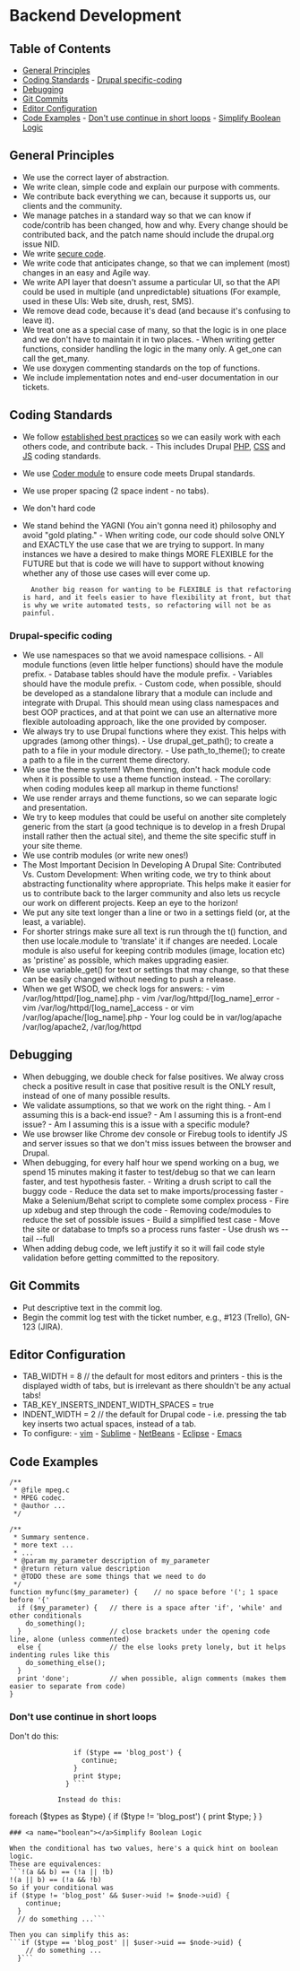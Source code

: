 # Backend Development

## Table of Contents

* [General Principles](#general-principles)
* [Coding Standards](#coding-standards)
  		\- [Drupal specific-coding](#coding-standards)
* [Debugging](#debugging)
* [Git Commits](#git-commits)
* [Editor Configuration](#editor-configuration)
* [Code Examples](#code-examples)
  		\- [Don't use continue in short loops](#continue)
  		\- [Simplify Boolean Logic](#boolean)

## <a name="general-principles"></a>General Principles

* We use the correct layer of abstraction.
* We write clean, simple code and explain our purpose with comments.
* We contribute back everything we can, because it supports us, our clients and the community.
* We manage patches in a standard way so that we can know if code/contrib has been changed, how and why. Every change should be contributed back, and the patch name should include the drupal.org issue NID.
* We write [secure code](https://www.drupal.org/docs/7/security/writing-secure-code/overview).
* We write code that anticipates change, so that we can implement (most) changes in an easy and Agile way.
* We write API layer that doesn't assume a particular UI, so that the API could be used in multiple (and unpredictable) situations (For example, used in these UIs: Web site, drush, rest, SMS).
* We remove dead code, because it's dead (and because it's confusing to leave it).
* We treat one as a special case of many, so that the logic is in one place and we don't have to maintain it in two places.
  		\- When writing getter functions, consider handling the logic in the many only. A get_one can call the get_many.
* We use doxygen commenting standards on the top of functions.
* We include implementation notes and end-user documentation in our tickets.

## <a name="coding-standards"></a>Coding Standards

* We follow [established best practices](https://www.drupal.org/docs/develop/standards) so we can easily work with each others code, and contribute back.
  		\- This includes Drupal [PHP](https://drupal.org/coding-standards), [CSS](https://drupal.org/node/1886770) and [JS](https://www.drupal.org/node/172169) coding standards.
* We use [Coder module](https://www.drupal.org/project/coder) to ensure code meets Drupal standards.
* We use proper spacing (2 space indent - no tabs).
* We don't hard code
* We stand behind the YAGNI (You ain't gonna need it) philosophy and avoid "gold plating."
  		\- When writing code, our code should solve ONLY and EXACTLY the use case that we are trying to support. In many instances we have a desired to make things MORE FLEXIBLE for the FUTURE but that is code we will have to support without knowing whether any of those use cases will ever come up.

      	Another big reason for wanting to be FLEXIBLE is that refactoring is hard, and it feels easier to have flexibility at front, but that is why we write automated tests, so refactoring will not be as painful.

### <a name="drupal-specific-coding"></a>Drupal-specific coding

* We use namespaces so that we avoid namespace collisions.
  		\- All module functions (even little helper functions) should have the module prefix.
  		\- Database tables should have the module prefix.
  		\- Variables should have the module prefix.
  		\- Custom code, when possible, should be developed as a standalone library that a module can include and integrate with Drupal. This should mean using class namespaces and best OOP practices, and at that point we can use an alternative more flexible autoloading approach, like the one provided by composer.
* We always try to use Drupal functions where they exist. This helps with upgrades (among other things).
  		\- Use drupal_get_path(); to create a path to a file in your module directory.
  		\- Use path_to_theme(); to create a path to a file in the current theme directory.
* We use the theme system! When theming, don't hack module code when it is possible to use a theme function instead.
  		\- The corollary: when coding modules keep all markup in theme functions!
* We use render arrays and theme functions, so we can separate logic and presentation.
* We try to keep modules that could be useful on another site completely generic from the start (a good technique is to develop in a fresh Drupal install rather then the actual site), and theme the site specific stuff in your site theme.
* We use contrib modules (or write new ones!)
* The Most Important Decision In Developing A Drupal Site: Contributed Vs. Custom Development: When writing code, we try to think about abstracting functionality where appropriate. This helps make it easier for us to contribute back to the larger community and also lets us recycle our work on different projects. Keep an eye to the horizon!
* We put any site text longer than a line or two in a settings field (or, at the least, a variable).
* For shorter strings make sure all text is run through the t() function, and then use locale.module to 'translate' it if changes are needed. Locale module is also useful for keeping contrib modules (image, location etc) as 'pristine' as possible, which makes upgrading easier.
* We use variable_get() for text or settings that may change, so that these can be easily changed without needing to push a release.
* When we get WSOD, we check logs for answers:
  		\- vim /var/log/httpd/[log_name].php
  		\- vim /var/log/httpd/[log_name]\_error
  		\- vim /var/log/httpd/[log_name]\_access
  		\- or vim /var/log/apache/[log_name].php
  		\- Your log could be in var/log/apache /var/log/apache2, /var/log/httpd

## <a name="debugging"></a>Debugging

* When debugging, we double check for false positives. We alway cross check a positive result in case that positive result is the ONLY result, instead of one of many possible results.
* We validate assumptions, so that we work on the right thing.
  		\- Am I assuming this is a back-end issue?
  		\- Am I assuming this is a front-end issue?
  		\- Am I assuming this is a issue with a specific module?
* We use browser like Chrome dev console or Firebug tools to identify JS and server issues so that we don't miss issues between the browser and Drupal.
* When debugging, for every half hour we spend working on a bug, we spend 15 minutes making it faster to test/debug so that we can learn faster, and test hypothesis faster.
  		\- Writing a drush script to call the buggy code
  		\- Reduce the data set to make imports/processing faster
  		\- Make a Selenium/Behat script to complete some complex process
  		\- Fire up xdebug and step through the code
  		\- Removing code/modules to reduce the set of possible issues
  		\- Build a simplified test case
  		\- Move the site or database to tmpfs so a process runs faster
  		\- Use drush ws --tail --full
* When adding debug code, we left justify it so it will fail code style validation before getting committed to the repository.

## <a name="git-commits"></a>Git Commits

* Put descriptive text in the commit log.
* Begin the commit log test with the ticket number, e.g., #123  (Trello), GN-123 (JIRA).

## <a name="editor-configuration"></a>Editor Configuration

* TAB_WIDTH = 8 // the default for most editors and printers - this is the displayed width of tabs, but is irrelevant as there shouldn't be any actual tabs!
* TAB_KEY_INSERTS_INDENT_WIDTH_SPACES = true
* INDENT_WIDTH = 2 // the default for Drupal code - i.e. pressing the tab key inserts two actual spaces, instead of a tab.
* To configure:
  		\- [vim](https://www.drupal.org/node/29325)
  		\- [Sublime](https://www.drupal.org/node/1346890)
  		\- [NetBeans](https://www.drupal.org/node/1019816)
  		\- [Eclipse](https://www.drupal.org/node/75242)
  		\- [Emacs](https://www.drupal.org/node/2327299)

## <a name="code-examples"></a>Code Examples

    /**
     * @file mpeg.c
     * MPEG codec.
     * @author ...
     */

    /**
     * Summary sentence.
     * more text ...
     * ...
     * @param my_parameter description of my_parameter
     * @return return value description
     * @TODO these are some things that we need to do
     */
    function myfunc($my_parameter) {    // no space before '('; 1 space before '{'
      if ($my_parameter) {   // there is a space after 'if', 'while' and other conditionals
        do_something();
      }                      // close brackets under the opening code line, alone (unless commented)
      else {                 // the else looks prety lonely, but it helps indenting rules like this
        do_something_else();
      }
      print 'done';          // when possible, align comments (makes them easier to separate from code)
    }

### <a name="continue"></a>Don't use continue in short loops

Don't do this:

````foreach ($types as $type) {
                if ($type == 'blog_post') {
                  continue;
                }
                print $type;
              } ```

            Instead do this:
````

foreach ($types as $type) {
    if ($type != 'blog_post') {
      print $type;
    }
  }

    ### <a name="boolean"></a>Simplify Boolean Logic

    When the conditional has two values, here's a quick hint on boolean logic.
    These are equivalences:
    ```!(a && b) == (!a || !b)
    !(a || b) == (!a && !b)
    So if your conditional was
    if ($type != 'blog_post' && $user->uid != $node->uid) {
        continue;
      }
      // do something ...```

    Then you can simplify this as:
    ```if ($type == 'blog_post' || $user->uid == $node->uid) {
        // do something ...
      }```
